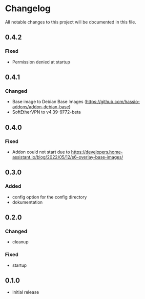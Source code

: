 # Changelog
All notable changes to this project will be documented in this file.

## 0.4.2
### Fixed
- Permission denied at startup

## 0.4.1
### Changed
- Base image to Debian Base Images (https://github.com/hassio-addons/addon-debian-base)
- SoftEtherVPN to v4.39-9772-beta

## 0.4.0
### Fixed 
- Addon could not start due to https://developers.home-assistant.io/blog/2022/05/12/s6-overlay-base-images/

## 0.3.0
### Added 
- config option for the config directory
- dokumentation

## 0.2.0
### Changed 
- cleanup

### Fixed
- startup

## 0.1.0

- Initial release
